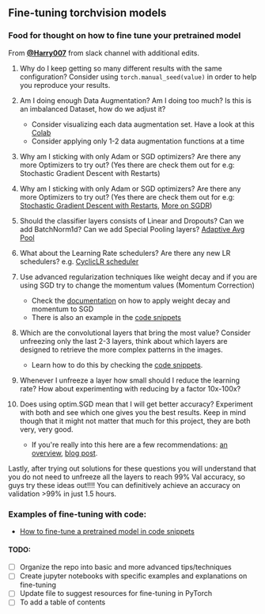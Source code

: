 ## Fine-tuning torchvision models

### Food for thought on how to fine tune your pretrained model

From **[@Harry007](https://github.com/harisyammnv)** from slack channel with additional edits.

1. Why do I keep getting so many different results with the same configuration? Consider using `torch.manual_seed(value)` in order to help you reproduce your results. 
2. Am I doing enough Data Augmentation? Am I doing too much? Is this is an imbalanced Dataset, how do we adjust it?
	- Consider visualizing each data augmentation set. Have a look at this [Colab](https://colab.research.google.com/drive/109vu3F1LTzD1gdVV6cho9fKGx7lzbFll#scrollTo=rQ6DFPNvVD8s) 
	- Consider applying only 1-2 data augmentation functions at a time

3. Why am I sticking with only Adam or SGD optimizers? Are there any more Optimizers to try out? (Yes there are check them out for e.g: Stochastic Gradient Descent with Restarts)

2. Why am I sticking with only Adam or SGD optimizers? Are there any more Optimizers to try out? (Yes there are check them out for e.g: [Stochastic Gradient Descent with Restarts](https://medium.com/38th-street-studios/exploring-stochastic-gradient-descent-with-restarts-sgdr-fa206c38a74e), [More on SGDR](https://towardsdatascience.com/https-medium-com-reina-wang-tw-stochastic-gradient-descent-with-restarts-5f511975163))

3. Should the classifier layers consists of Linear and Dropouts? Can we add BatchNorm1d? Can we add Special Pooling layers? [Adaptive Avg Pool](https://forums.fast.ai/t/ideas-behind-adaptive-max-pooling/12634)

4. What about the Learning Rate schedulers? Are there any new LR schedulers? e.g. [CyclicLR scheduler](https://github.com/thomasjpfan/pytorch/blob/401ec389db2c9d2978917a6e4d1101b20340d7e7/torch/optim/lr_scheduler.py) 

7. Use advanced regularization techniques like weight decay and if you are using SGD try to change the momentum values (Momentum Correction)
	- Check the [documentation](https://pytorch.org/docs/master/optim.html#torch.optim.SGD) on how to apply weight decay and momentum to SGD
	- There is also an example in the [code snippets](unfreezing_layers.py)

8. Which are the convolutional layers that bring the most value? Consider unfreezing only the last 2-3 layers, think about which layers are designed to retrieve the more complex patterns in the images.
	- Learn how to do this by checking the [code snippets](unfreezing_layers.py).

9. Whenever I unfreeze a layer how small should I reduce the learning rate? How about experimenting with reducing by a factor 10x-100x?

10. Does using optim.SGD mean that I will get better accuracy? Experiment with both and see which one gives you the best results. Keep in mind though that it might not matter that much for this project, they are both very, very good. 
	- If you're really into this here are a few recommendations: [an overview](http://ruder.io/optimizing-gradient-descent/), [blog post](https://shaoanlu.wordpress.com/2017/05/29/sgd-all-which-one-is-the-best-optimizer-dogs-vs-cats-toy-experiment/).

Lastly, after trying out solutions for these questions you will understand that you do not need to unfreeze all the layers to reach 99% Val accuracy, so guys try these ideas out!!!! You can definitively achieve an accuracy on validation >99% in just 1.5 hours.


### Examples of fine-tuning with code:

- [How to fine-tune a pretrained model in code snippets](unfreezing_layers.py)


#### TODO:
- [ ] Organize the repo into basic and more advanced tips/techniques
- [ ] Create jupyter notebooks with specific examples and explanations on fine-tuning
- [ ] Update file to suggest resources for fine-tuning in PyTorch
- [ ] To add a table of contents
